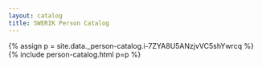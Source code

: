 ```yaml
---
layout: catalog
title: SWERIK Person Catalog
---
```

{% assign p = site.data._person-catalog.i-7ZYA8U5ANzjvVC5shYwrcq %}
{% include person-catalog.html p=p %}

